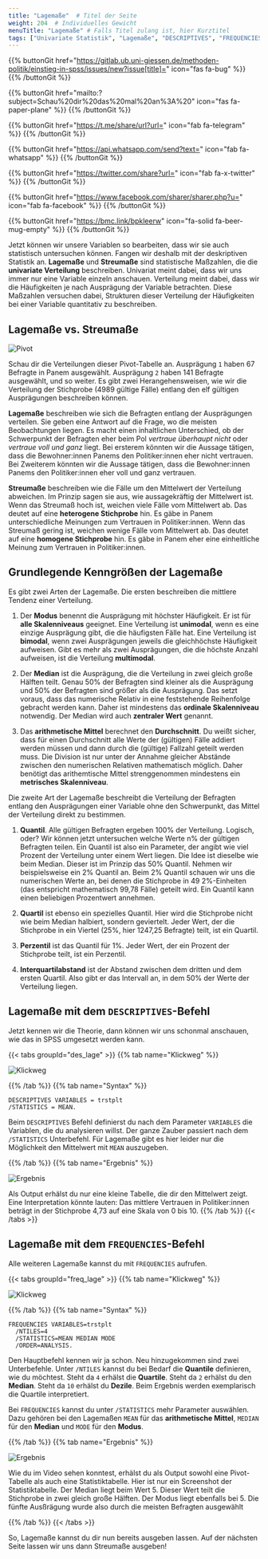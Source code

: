 ```yaml
---
title: "Lagemaße"  # Titel der Seite
weight: 204  # Individuelles Gewicht 
menuTitle: "Lagemaße" # Falls Titel zulang ist, hier Kurztitel
tags: ["Univariate Statistik", "Lagemaße", "DESCRIPTIVES", "FREQUENCIES"]  # Tags hiereinsetzen; Kurzwort, was auf der Seite passsiert
---
```


{{% buttonGit href="https://gitlab.ub.uni-giessen.de/methoden-politik/einstieg-in-spss/issues/new?issue[title]=" icon="fas fa-bug" %}} {{% /buttonGit %}} 

{{% buttonGit href="mailto:?subject=Schau%20dir%20das%20mal%20an%3A%20" icon="fas fa-paper-plane" %}} {{% /buttonGit %}}

{{% buttonGit href="https://t.me/share/url?url=" icon="fab fa-telegram" %}} {{% /buttonGit %}}

{{% buttonGit href="https://api.whatsapp.com/send?text=" icon="fab fa-whatsapp" %}} {{% /buttonGit %}}

{{% buttonGit href="https://twitter.com/share?url=" icon="fab fa-x-twitter" %}} {{% /buttonGit %}}

{{% buttonGit href="https://www.facebook.com/sharer/sharer.php?u=" icon="fab fa-facebook" %}} {{% /buttonGit %}}

{{% buttonGit href="https://bmc.link/bpkleerw" icon="fa-solid fa-beer-mug-empty" %}} {{% /buttonGit %}}

Jetzt können wir unsere Variablen so bearbeiten, dass wir sie auch statistisch untersuchen können. Fangen wir deshalb mit der deskriptiven Statistik an. **Lagemaße** und **Streumaße** sind statistische Maßzahlen, die die **univariate Verteilung** beschreiben. Univariat meint dabei, dass wir uns immer nur eine Variable einzeln anschauen. Verteilung meint dabei, dass wir die Häufigkeiten je nach Ausprägung der Variable betrachten. Diese Maßzahlen versuchen dabei, Strukturen dieser Verteilung der Häufigkeiten bei einer Variable quantitativ zu beschreiben.

## Lagemaße vs. Streumaße

![Pivot](../img/pivot.png)

Schau dir die Verteilungen dieser Pivot-Tabelle an. Ausprägung `1` haben 67 Befragte in Panem ausgewählt. Ausprägung `2` haben 141 Befragte ausgewählt, und so weiter. Es gibt zwei Herangehensweisen, wie wir die Verteilung der Stichprobe (4989 gültige Fälle) entlang den elf gültigen Ausprägungen beschreiben können.

**Lagemaße** beschreiben wie sich die Befragten entlang der Ausprägungen verteilen. Sie geben eine Antwort auf die Frage, wo die meisten Beobachtungen liegen. Es macht einen inhaltlichen Unterschied, ob der Schwerpunkt der Befragten eher beim Pol *vertraue überhaupt nicht* oder *vertraue voll und ganz* liegt. Bei ersterem könnten wir die Aussage tätigen, dass die Bewohner:innen Panems den Politiker:innen eher nicht vertrauen. Bei Zweiterem könnten wir die Aussage tätigen, dass die Bewohner:innen Panems den Politiker:innen eher voll und ganz vertrauen.

**Streumaße** beschreiben wie die Fälle um den Mittelwert der Verteilung abweichen. Im Prinzip sagen sie aus, wie aussagekräftig der Mittelwert ist. Wenn das Streumaß hoch ist, weichen viele Fälle vom Mittelwert ab. Das deutet auf eine **heterogene Stichprobe** hin. Es gäbe in Panem unterschiedliche Meinungen zum Vertrauen in Politiker:innen. Wenn das Streumaß gering ist, weichen wenige Fälle vom Mittelwert ab. Das deutet auf eine **homogene Stichprobe** hin. Es gäbe in Panem eher eine einheitliche Meinung zum Vertrauen in Politiker:innen.

## Grundlegende Kenngrößen der Lagemaße

Es gibt zwei Arten der Lagemaße. Die ersten beschreiben die mittlere Tendenz einer Verteilung. 

1. Der **Modus** benennt die Ausprägung mit höchster Häufigkeit. Er ist für **alle Skalenniveaus** geeignet. Eine Verteilung ist **unimodal**, wenn es eine einzige Ausprägung gibt, die die häufigsten Fälle hat. Eine Verteilung ist **bimodal**, wenn zwei Ausprägungen jeweils die gleichhöchste Häufigkeit aufweisen. Gibt es mehr als zwei Ausprägungen, die die höchste Anzahl aufweisen, ist die Verteilung **multimodal**.

1. Der **Median** ist die Ausprägung, die die Verteilung in zwei gleich große Hälften teilt. Genau 50% der Befragten sind kleiner als die Ausprägung und 50% der Befragten sind größer als die Ausprägung. Das setzt voraus, dass das numerische Relativ in eine feststehende Reihenfolge gebracht werden kann. Daher ist mindestens das **ordinale Skalenniveau** notwendig. Der Median wird auch **zentraler Wert** genannt.

1. Das **arithmetische Mittel** berechnet den **Durchschnitt**. Du weißt sicher, dass für einen Durchschnitt alle Werte der (gültigen) Fälle addiert werden müssen und dann durch die (gültige) Fallzahl geteilt werden muss. Die Division ist nur unter der Annahme gleicher Abstände zwischen den numerischen Relativen mathematisch möglich. Daher benötigt das arithemtische Mittel strenggenommen mindestens ein **metrisches Skalenniveau**.

Die zweite Art der Lagemaße beschreibt die Verteilung der Befragten entlang den Ausprägungen einer Variable ohne den Schwerpunkt, das Mittel der Verteilung direkt zu bestimmen. 

1. **Quantil**. Alle gültigen Befragten ergeben 100% der Verteilung. Logisch, oder? Wir können jetzt untersuchen welche Werte n% der gültigen Befragten teilen. Ein Quantil ist also ein Parameter, der angibt wie viel Prozent der Verteilung unter einem Wert liegen. Die Idee ist dieselbe wie beim Median. Dieser ist im Prinzip das 50% Quantil. Nehmen wir beispielsweise ein 2% Quantil an. Beim 2% Quantil schauen wir uns die numerischen Werte an, bei denen die Stichprobe in 49 2%-Einheiten (das entspricht mathematisch 99,78 Fälle) geteilt wird. Ein Quantil kann einen beliebigen Prozentwert annehmen. 

1. **Quartil** ist ebenso ein spezielles Quantil. Hier wird die Stichprobe nicht wie beim Median halbiert, sondern geviertelt. Jeder Wert, der die Stichprobe in ein Viertel (25%, hier 1247,25 Befragte) teilt, ist ein Quartil. 

1. **Perzentil** ist das Quantil für 1%. Jeder Wert, der ein Prozent der Stichprobe teilt, ist ein Perzentil. 

1. **Interquartilabstand** ist der Abstand zwischen dem dritten und dem ersten Quartil. Also gibt er das Intervall an, in dem 50% der Werte der Verteilung liegen. 

## Lagemaße mit dem `DESCRIPTIVES`-Befehl

Jetzt kennen wir die Theorie, dann können wir uns schonmal anschauen, wie das in SPSS umgesetzt werden kann. 

{{< tabs groupId="des_lage" >}}
{{% tab name="Klickweg" %}}

![Klickweg](../gif/descriptives1.gif)


{{% /tab %}}
{{% tab name="Syntax" %}}
```{SPSS}
DESCRIPTIVES VARIABLES = trstplt
/STATISTICS = MEAN.
```
Beim `DESCRIPTIVES` Befehl definierst du nach dem Parameter `VARIABLES` die Variablen, die du analysieren willst. Der ganze Zauber passiert nach dem `/STATISTICS` Unterbefehl. Für Lagemaße gibt es hier leider nur die Möglichkeit den Mittelwert mit `MEAN` auszugeben. 

{{% /tab %}}
{{% tab name="Ergebnis" %}}

![Ergebnis](../img/descriptives1.png)

Als Output erhälst du nur eine kleine Tabelle, die dir den Mittelwert zeigt. Eine Interpretation könnte lauten: Das mittlere Vertrauen in Politiker:innen beträgt in der Stichprobe 4,73 auf eine Skala von 0 bis 10.
{{% /tab %}}
{{< /tabs >}}

## Lagemaße mit dem `FREQUENCIES`-Befehl

Alle weiteren Lagemaße kannst du mit `FREQUENCIES` aufrufen.

{{< tabs groupId="freq_lage" >}}
{{% tab name="Klickweg" %}}

![Klickweg](../gif/statistics1.gif)


{{% /tab %}}
{{% tab name="Syntax" %}}
```{SPSS}
FREQUENCIES VARIABLES=trstplt
  /NTILES=4
  /STATISTICS=MEAN MEDIAN MODE
  /ORDER=ANALYSIS.
```
Den Hauptbefehl kennen wir ja schon. Neu hinzugekommen sind zwei Unterbefehle. Unter `/NTILES` kannst du bei Bedarf die **Quantile** definieren, wie du möchtest. Steht da `4` erhälst die **Quartile**. Steht da `2` erhälst du den **Median**. Steht da `10` erhälst du **Dezile**. Beim Ergebnis werden exemplarisch die Quartile interpretiert.

Bei `FREQUENCIES` kannst du unter `/STATISTICS` mehr Parameter auswählen. Dazu gehören bei den Lagemaßen `MEAN` für das **arithmetische Mittel**, `MEDIAN` für den **Median** und `MODE` für den **Modus**.

{{% /tab %}}
{{% tab name="Ergebnis" %}}

![Ergebnis](../img/statistics1.png)

Wie du im Video sehen konntest, erhälst du als Output sowohl eine Pivot-Tabelle als auch eine Statistiktabelle. Hier ist nur ein Screenshot der Statistiktabelle. Der Median liegt beim Wert 5. Dieser Wert teilt die Stichprobe in zwei gleich große Hälften. Der Modus liegt ebenfalls bei 5. Die fünfte Ausßrägung wurde also durch die meisten Befragten ausgewählt

{{% /tab %}}
{{< /tabs >}}

So, Lagemaße kannst du dir nun bereits ausgeben lassen. Auf der nächsten Seite lassen wir uns dann Streumaße ausgeben!